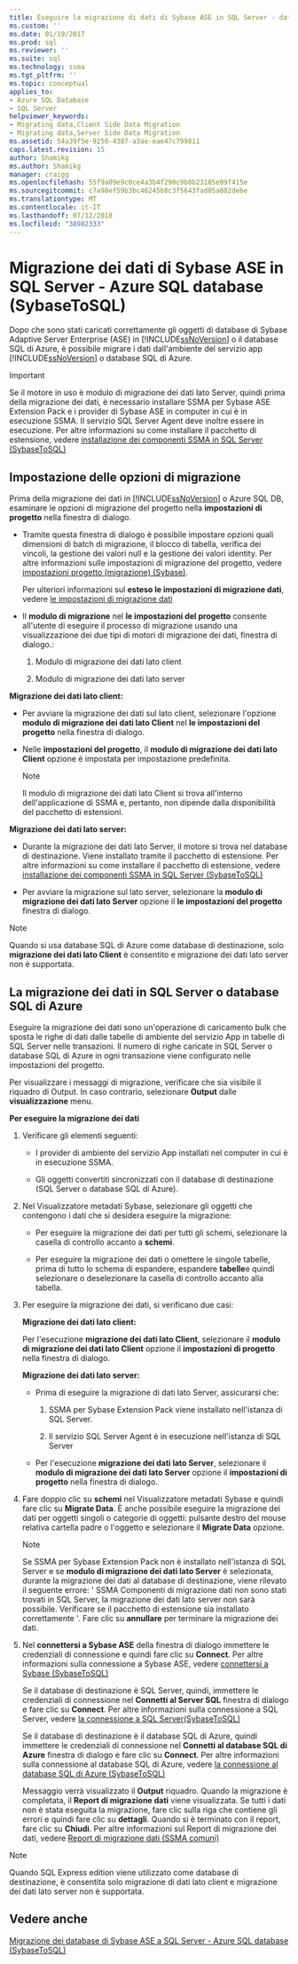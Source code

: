 ```yaml
---
title: Eseguire la migrazione di dati di Sybase ASE in SQL Server - database SQL di Azure | Microsoft Docs
ms.custom: ''
ms.date: 01/19/2017
ms.prod: sql
ms.reviewer: ''
ms.suite: sql
ms.technology: ssma
ms.tgt_pltfrm: ''
ms.topic: conceptual
applies_to:
- Azure SQL Database
- SQL Server
helpviewer_keywords:
- Migrating data,Client Side Data Migration
- Migrating data,Server Side Data Migration
ms.assetid: 54a39f5e-9250-4387-a3ae-eae47c799811
caps.latest.revision: 15
author: Shamikg
ms.author: Shamikg
manager: craigg
ms.openlocfilehash: 55f9a09e9c0ce4a3b4f290c9b8b23185e09f415e
ms.sourcegitcommit: c7a98ef59b3bc46245b8c3f5643fad85a082debe
ms.translationtype: MT
ms.contentlocale: it-IT
ms.lasthandoff: 07/12/2018
ms.locfileid: "38982333"
---
```

# <a name="migrating-sybase-ase-data-into-sql-server---azure-sql-db--sybasetosql"></a>Migrazione dei dati di Sybase ASE in SQL Server - Azure SQL database (SybaseToSQL)
Dopo che sono stati caricati correttamente gli oggetti di database di Sybase Adaptive Server Enterprise (ASE) in [!INCLUDE[ssNoVersion](../../includes/ssnoversion_md.md)] o il database SQL di Azure, è possibile migrare i dati dall'ambiente del servizio app [!INCLUDE[ssNoVersion](../../includes/ssnoversion_md.md)] o database SQL di Azure.  
  
> [!IMPORTANT]  
> Se il motore in uso è modulo di migrazione dei dati lato Server, quindi prima della migrazione dei dati, è necessario installare SSMA per Sybase ASE Extension Pack e i provider di Sybase ASE in computer in cui è in esecuzione SSMA. Il servizio SQL Server Agent deve inoltre essere in esecuzione. Per altre informazioni su come installare il pacchetto di estensione, vedere [installazione dei componenti SSMA in SQL Server (SybaseToSQL)](http://msdn.microsoft.com/5ad9e12c-2cdb-4dd2-8703-05a23242d19d)  
  
## <a name="setting-migration-options"></a>Impostazione delle opzioni di migrazione  
Prima della migrazione dei dati in [!INCLUDE[ssNoVersion](../../includes/ssnoversion_md.md)] o Azure SQL DB, esaminare le opzioni di migrazione del progetto nella **impostazioni di progetto** nella finestra di dialogo.  
  
-   Tramite questa finestra di dialogo è possibile impostare opzioni quali dimensioni di batch di migrazione, il blocco di tabella, verifica dei vincoli, la gestione dei valori null e la gestione dei valori identity. Per altre informazioni sulle impostazioni di migrazione del progetto, vedere [impostazioni progetto (migrazione) (Sybase)](http://msdn.microsoft.com/82f8857f-7ab1-4738-ab6e-b1e95ea94924).  
  
    Per ulteriori informazioni sul **esteso le impostazioni di migrazione dati**, vedere [le impostazioni di migrazione dati](http://msdn.microsoft.com/94d7a083-2dbc-4e3d-94dd-92b7ff9d0c2d)  
  
-   Il **modulo di migrazione** nel **le impostazioni del progetto** consente all'utente di eseguire il processo di migrazione usando una visualizzazione dei due tipi di motori di migrazione dei dati, finestra di dialogo.:  
  
    1.  Modulo di migrazione dei dati lato client  
  
    2.  Modulo di migrazione dei dati lato server  
  
**Migrazione dei dati lato client:**  
  
-   Per avviare la migrazione dei dati sul lato client, selezionare l'opzione **modulo di migrazione dei dati lato Client** nel **le impostazioni del progetto** nella finestra di dialogo.  
  
-   Nelle **impostazioni del progetto**, il **modulo di migrazione dei dati lato Client** opzione è impostata per impostazione predefinita.  
  
    > [!NOTE]  
    > Il modulo di migrazione dei dati lato Client si trova all'interno dell'applicazione di SSMA e, pertanto, non dipende dalla disponibilità del pacchetto di estensioni.  
  
**Migrazione dei dati lato server:**  
  
-   Durante la migrazione dei dati lato Server, il motore si trova nel database di destinazione. Viene installato tramite il pacchetto di estensione. Per altre informazioni su come installare il pacchetto di estensione, vedere [installazione dei componenti SSMA in SQL Server (SybaseToSQL)](http://msdn.microsoft.com/5ad9e12c-2cdb-4dd2-8703-05a23242d19d)  
  
-   Per avviare la migrazione sul lato server, selezionare la **modulo di migrazione dei dati lato Server** opzione il **le impostazioni del progetto** finestra di dialogo.  
  
> [!NOTE]  
> Quando si usa database SQL di Azure come database di destinazione, solo **migrazione dei dati lato Client** è consentito e migrazione dei dati lato server non è supportata.  
  
## <a name="migrating-data-to-sql-server-or-azure-sql-db"></a>La migrazione dei dati in SQL Server o database SQL di Azure  
Eseguire la migrazione dei dati sono un'operazione di caricamento bulk che sposta le righe di dati dalle tabelle di ambiente del servizio App in tabelle di SQL Server nelle transazioni. Il numero di righe caricate in SQL Server o database SQL di Azure in ogni transazione viene configurato nelle impostazioni del progetto.  
  
Per visualizzare i messaggi di migrazione, verificare che sia visibile il riquadro di Output. In caso contrario, selezionare **Output** dalle **visualizzazione** menu.  
  
**Per eseguire la migrazione dei dati**  
  
1.  Verificare gli elementi seguenti:  
  
    -   I provider di ambiente del servizio App installati nel computer in cui è in esecuzione SSMA.  
  
    -   Gli oggetti convertiti sincronizzati con il database di destinazione (SQL Server o database SQL di Azure).  
  
2.  Nel Visualizzatore metadati Sybase, selezionare gli oggetti che contengono i dati che si desidera eseguire la migrazione:  
  
    -   Per eseguire la migrazione dei dati per tutti gli schemi, selezionare la casella di controllo accanto a **schemi**.  
  
    -   Per eseguire la migrazione dei dati o omettere le singole tabelle, prima di tutto lo schema di espandere, espandere **tabelle**e quindi selezionare o deselezionare la casella di controllo accanto alla tabella.  
  
3.  Per eseguire la migrazione dei dati, si verificano due casi:  
  
    **Migrazione dei dati lato client:**  
  
    Per l'esecuzione **migrazione dei dati lato Client**, selezionare il **modulo di migrazione dei dati lato Client** opzione il **impostazioni di progetto** nella finestra di dialogo.  
  
    **Migrazione dei dati lato server:**  
  
    -   Prima di eseguire la migrazione di dati lato Server, assicurarsi che:  
  
        1.  SSMA per Sybase Extension Pack viene installato nell'istanza di SQL Server.  
  
        2.  Il servizio SQL Server Agent è in esecuzione nell'istanza di SQL Server  
  
    -   Per l'esecuzione **migrazione dei dati lato Server**, selezionare il **modulo di migrazione dei dati lato Server** opzione il **impostazioni di progetto** nella finestra di dialogo.  
  
4.  Fare doppio clic su **schemi** nel Visualizzatore metadati Sybase e quindi fare clic su **Migrate Data**. È anche possibile eseguire la migrazione dei dati per oggetti singoli o categorie di oggetti: pulsante destro del mouse relativa cartella padre o l'oggetto e selezionare il **Migrate Data** opzione.  
  
    > [!NOTE]  
    > Se SSMA per Sybase Extension Pack non è installato nell'istanza di SQL Server e se **modulo di migrazione dei dati lato Server** è selezionata, durante la migrazione dei dati al database di destinazione, viene rilevato il seguente errore: ' SSMA Componenti di migrazione dati non sono stati trovati in SQL Server, la migrazione dei dati lato server non sarà possibile. Verificare se il pacchetto di estensione sia installato correttamente '. Fare clic su **annullare** per terminare la migrazione dei dati.  
  
5.  Nel **connettersi a Sybase ASE** della finestra di dialogo immettere le credenziali di connessione e quindi fare clic su **Connect**. Per altre informazioni sulla connessione a Sybase ASE, vedere [connettersi a Sybase &#40;SybaseToSQL&#41;](../../ssma/sybase/connect-to-sybase-sybasetosql.md)  
  
    Se il database di destinazione è SQL Server, quindi, immettere le credenziali di connessione nel **Connetti al Server SQL** finestra di dialogo e fare clic su **Connect**. Per altre informazioni sulla connessione a SQL Server, vedere [la connessione a SQL Server(SybaseToSQL)](http://msdn.microsoft.com/dd368a1a-45b0-40e9-b4d3-5cdb48c26606)  
  
    Se il database di destinazione è il database SQL di Azure, quindi immettere le credenziali di connessione nel **Connetti al database SQL di Azure** finestra di dialogo e fare clic su **Connect**. Per altre informazioni sulla connessione al database SQL di Azure, vedere [la connessione al database SQL di Azure &#40;SybaseToSQL&#41;](../../ssma/sybase/connecting-to-azure-sql-db-sybasetosql.md)  
  
    Messaggio verrà visualizzato il **Output** riquadro. Quando la migrazione è completata, il **Report di migrazione dati** viene visualizzata. Se tutti i dati non è stata eseguita la migrazione, fare clic sulla riga che contiene gli errori e quindi fare clic su **dettagli**. Quando si è terminato con il report, fare clic su **Chiudi**. Per altre informazioni sul Report di migrazione dei dati, vedere [Report di migrazione dati (SSMA comuni)](http://msdn.microsoft.com/bbfb9d88-5a98-4980-8d19-c5d78bd0d241)  
  
> [!NOTE]  
> Quando SQL Express edition viene utilizzato come database di destinazione, è consentita solo migrazione di dati lato client e migrazione dei dati lato server non è supportata.  
  
## <a name="see-also"></a>Vedere anche  
[Migrazione dei database di Sybase ASE a SQL Server - Azure SQL database &#40;SybaseToSQL&#41;](../../ssma/sybase/migrating-sybase-ase-databases-to-sql-server-azure-sql-db-sybasetosql.md)  
  
